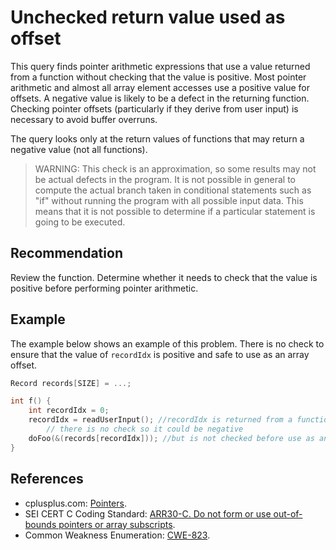 # Unchecked return value used as offset
This query finds pointer arithmetic expressions that use a value returned from a function without checking that the value is positive. Most pointer arithmetic and almost all array element accesses use a positive value for offsets. A negative value is likely to be a defect in the returning function. Checking pointer offsets (particularly if they derive from user input) is necessary to avoid buffer overruns.

The query looks only at the return values of functions that may return a negative value (not all functions).

> WARNING: This check is an approximation, so some results may not be actual defects in the program. It is not possible in general to compute the actual branch taken in conditional statements such as "if" without running the program with all possible input data. This means that it is not possible to determine if a particular statement is going to be executed.

## Recommendation
Review the function. Determine whether it needs to check that the value is positive before performing pointer arithmetic.


## Example
The example below shows an example of this problem. There is no check to ensure that the value of `recordIdx` is positive and safe to use as an array offset.


```cpp
Record records[SIZE] = ...;

int f() {
    int recordIdx = 0;
    recordIdx = readUserInput(); //recordIdx is returned from a function
        // there is no check so it could be negative
    doFoo(&(records[recordIdx])); //but is not checked before use as an array offset
}


```

## References
* cplusplus.com: [Pointers](http://www.cplusplus.com/doc/tutorial/pointers/).
* SEI CERT C Coding Standard: [ARR30-C. Do not form or use out-of-bounds pointers or array subscripts](https://wiki.sei.cmu.edu/confluence/display/c/ARR30-C.+Do+not+form+or+use+out-of-bounds+pointers+or+array+subscripts).
* Common Weakness Enumeration: [CWE-823](https://cwe.mitre.org/data/definitions/823.html).
